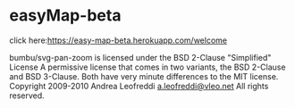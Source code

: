 # easyMap-beta
 click here:https://easy-map-beta.herokuapp.com/welcome
 
 
bumbu/svg-pan-zoom is licensed under the BSD 2-Clause "Simplified" License
A permissive license that comes in two variants, the BSD 2-Clause and BSD 3-Clause. Both have very minute differences to the MIT license.
Copyright 2009-2010 Andrea Leofreddi <a.leofreddi@vleo.net>
All rights reserved.
 
 

 
